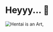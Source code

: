 # Heyyy... 👋
![Hentai is an Art,](https://c4.wallpaperflare.com/wallpaper/191/492/962/jdm-japanese-cars-zero-two-darling-in-the-franxx-hd-wallpaper-preview.jpg)
